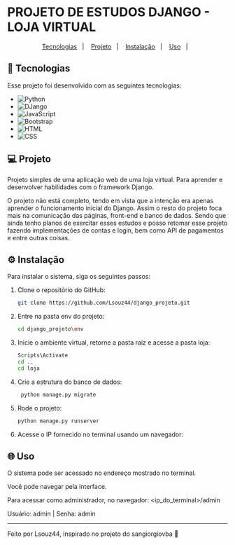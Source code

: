 # PROJETO DE ESTUDOS DJANGO - LOJA VIRTUAL

<p align="center">
  <a href="#-tecnologias">Tecnologias</a>&nbsp;&nbsp;&nbsp;|&nbsp;&nbsp;&nbsp;
  <a href="#-projeto">Projeto</a>&nbsp;&nbsp;&nbsp;|&nbsp;&nbsp;&nbsp;
  <a href="#%EF%B8%8F-instalação">Instalação</a>&nbsp;&nbsp;&nbsp;|&nbsp;&nbsp;&nbsp;
  <a href="#-uso">Uso</a>&nbsp;&nbsp;&nbsp;|&nbsp;&nbsp;&nbsp;
</p>


## 🚀 Tecnologias

Esse projeto foi desenvolvido com as seguintes tecnologias:

- ![Python](https://img.shields.io/badge/Python-blue)
- ![DJango](https://img.shields.io/badge/DJango-green)
- ![JavaScript](https://img.shields.io/badge/JavaScript-yellow)
- ![Bootstrap](https://img.shields.io/badge/Bootstrap-purple)
- ![HTML](https://img.shields.io/badge/HTML-orange)
- ![CSS](https://img.shields.io/badge/CSS-blue)


## 💻 Projeto

Projeto simples de uma aplicação web de uma loja virtual. Para aprender e desenvolver habilidades com o framework Django.

O projeto não está completo, tendo em vista que a intenção era apenas aprender o funcionamento inicial do Django. Assim o resto do projeto foca mais na comunicação das páginas, front-end e banco de dados. Sendo que ainda tenho planos de exercitar esses estudos e posso retomar esse projeto fazendo implementações de contas e login, bem como API de pagamentos e entre outras coisas.


## ⚙️ Instalação

Para instalar o sistema, siga os seguintes passos:

1. Clone o repositório do GitHub:

    ```bash
    git clone https://github.com/Lsouz44/django_projeto.git
    ```
    
2. Entre na pasta env do projeto:

    ```bash
    cd django_projeto\env
    ```

3. Inicie o ambiente virtual, retorne a pasta raíz e acesse a pasta loja:

    ```bash
    Scripts\Activate
    cd ..
    cd loja
    ```

4. Crie a estrutura do banco de dados:

   ```bash
    python manage.py migrate
    ```

5. Rode o projeto:

    ```bash
    python manage.py runserver
    ```

6. Acesse o IP fornecido no terminal usando um navegador:


## 🌐 Uso

O sistema pode ser acessado no endereço mostrado no terminal.

Você pode navegar pela interface.

Para acessar como administrador, no navegador: <ip_do_terminal>/admin

Usuário: admin   |   Senha: admin

---

Feito por Lsouz44, inspirado no projeto do sangiorgiovba :wave:
